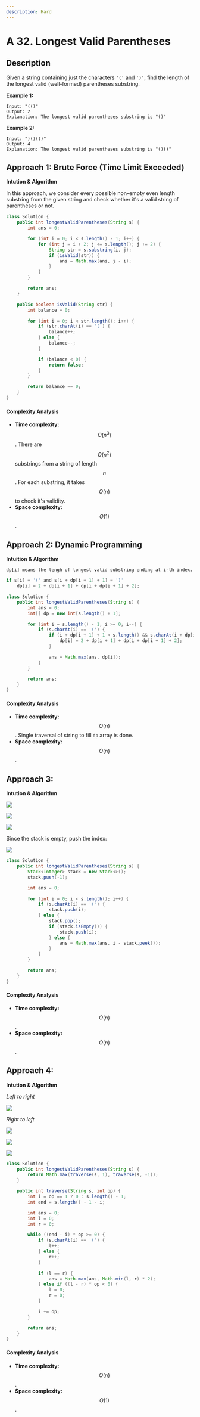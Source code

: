 ```yaml
---
description: Hard
---
```


# A 32. Longest Valid Parentheses

## Description

Given a string containing just the characters `'('` and `')'`, find the length of the longest valid \(well-formed\) parentheses substring.

**Example 1:**

```text
Input: "(()"
Output: 2
Explanation: The longest valid parentheses substring is "()"
```

**Example 2:**

```text
Input: ")()())"
Output: 4
Explanation: The longest valid parentheses substring is "()()"
```

## Approach 1: Brute Force \(Time Limit Exceeded\)

**Intution & Algorithm**

In this approach, we consider every possible non-empty even length substring from the given string and check whether it's a valid string of parentheses or not.

```java
class Solution {
    public int longestValidParentheses(String s) {
        int ans = 0;

        for (int i = 0; i < s.length() - 1; i++) {
            for (int j = i + 2; j <= s.length(); j += 2) {
                String str = s.substring(i, j);
                if (isValid(str)) {
                    ans = Math.max(ans, j - i);
                }
            }
        }

        return ans;
    }

    public boolean isValid(String str) {
        int balance = 0;

        for (int i = 0; i < str.length(); i++) {
            if (str.charAt(i) == '(') {
                balance++;
            } else {
                balance--;
            }

            if (balance < 0) {
                return false;
            }
        }

        return balance == 0;
    }
}
```

#### Complexity Analysis

* **Time complexity:** $$O(n^3)$$. There are $$O(n^2)$$ substrings from a string of length $$n$$. For each substring, it takes $$O(n)$$ to check it's validity.
* **Space complexity:** $$O(1)$$.

## Approach 2: Dynamic Programmin**g**

**Intuition & Algorithm**

`dp[i] means the lengh of longest valid substring ending at i-th index.`

```java
if s[i] = '(' and s[i + dp[i + 1] + 1] = ')'
    dp[i] = 2 + dp[i + 1] + dp[i + dp[i + 1] + 2];
```

```java
class Solution {
    public int longestValidParentheses(String s) {
        int ans = 0;
        int[] dp = new int[s.length() + 1];

        for (int i = s.length() - 1; i >= 0; i--) {
            if (s.charAt(i) == '(') {
                if (i + dp[i + 1] + 1 < s.length() && s.charAt(i + dp[i + 1] + 1) == ')') {
                    dp[i] = 2 + dp[i + 1] + dp[i + dp[i + 1] + 2];
                }

                ans = Math.max(ans, dp[i]);
            }
        }

        return ans;
    }
}
```

#### Complexity Analysis

* **Time complexity:** $$O(n)$$. Single traversal of string to fill `dp` array is done.
* **Space complexity:** $$O(n)$$.

## Approach 3: 

**Intution & Algorithm**

![](../../../.gitbook/assets/image%20%2863%29.png)

![](../../../.gitbook/assets/image%20%2847%29.png)

![](../../../.gitbook/assets/image%20%2857%29.png)

Since the stack is empty, push the index:

![](../../../.gitbook/assets/image%20%2865%29.png)

```java
class Solution {
    public int longestValidParentheses(String s) {
        Stack<Integer> stack = new Stack<>();
        stack.push(-1);

        int ans = 0;

        for (int i = 0; i < s.length(); i++) {
            if (s.charAt(i) == '(') {
                stack.push(i);
            } else {
                stack.pop();
                if (stack.isEmpty()) {
                    stack.push(i);
                } else {
                    ans = Math.max(ans, i - stack.peek());
                }
            }
        }

        return ans;
    }
}
```

#### Complexity Analysis

* **Time complexity:** $$O(n)$$.
* **Space complexity:** $$O(n)$$.



## Approach 4: 

**Intution & Algorithm**

_Left to right_

![](../../../.gitbook/assets/image%20%2851%29.png)

_Right to left_

![](../../../.gitbook/assets/image%20%2858%29.png)

![](../../../.gitbook/assets/image%20%2866%29.png)

![](../../../.gitbook/assets/image%20%2850%29.png)

```java
class Solution {
    public int longestValidParentheses(String s) {
        return Math.max(traverse(s, 1), traverse(s, -1));
    }

    public int traverse(String s, int op) {
        int i = op == 1 ? 0 : s.length() - 1;
        int end = s.length() - 1 - i;

        int ans = 0;
        int l = 0;
        int r = 0;

        while ((end - i) * op >= 0) {
            if (s.charAt(i) == '(') {
                l++;
            } else {
                r++;
            }

            if (l == r) {
                ans = Math.max(ans, Math.min(l, r) * 2);
            } else if ((l - r) * op < 0) {
                l = 0;
                r = 0;
            }

            i += op;
        }

        return ans;
    }
}
```

#### Complexity Analysis

* **Time complexity:** $$O(n)$$.
* **Space complexity:** $$O(1)$$.

